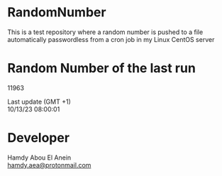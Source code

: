 # RandomNumber    
This is a test repository where a random number is pushed to a file automatically passwordless from a cron job in my Linux CentOS server    
# Random Number of the last run   
11963
      
Last update (GMT +1)    
10/13/23 08:00:01
# Developer    
Hamdy Abou El Anein   
hamdy.aea@protonmail.com
